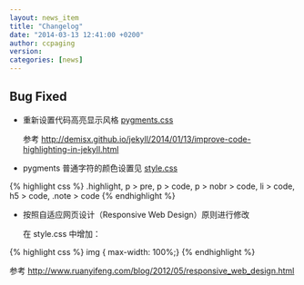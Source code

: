 ```yaml
---
layout: news_item
title: "Changelog"
date: "2014-03-13 12:41:00 +0200"
author: ccpaging
version: 
categories: [news]
---
```


Bug Fixed
-----

 * 重新设置代码高亮显示风格 [pygments.css](https://raw.github.com/ccpaging/algebra/gh-pages/css/pygments.css)
 
   参考 <http://demisx.github.io/jekyll/2014/01/13/improve-code-highlighting-in-jekyll.html>
   
 * pygments 普通字符的颜色设置见 [style.css](https://raw.github.com/ccpaging/algebra/gh-pages/css/style.css)
   
{% highlight css %}
   .highlight, p > pre, p > code, p > nobr > code, li > code, h5 > code, .note > code
{% endhighlight %}
   
 * 按照自适应网页设计（Responsive Web Design）原则进行修改
 
   在 style.css 中增加：
   
{% highlight css %}
   img { max-width: 100%;}
{% endhighlight %}
 
   参考 <http://www.ruanyifeng.com/blog/2012/05/responsive_web_design.html>
